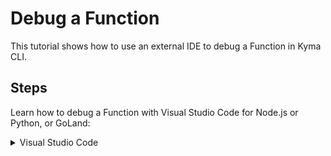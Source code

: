 # Debug a Function

This tutorial shows how to use an external IDE to debug a Function in Kyma CLI.

## Steps
Learn how to debug a Function with Visual Studio Code for Node.js or Python, or GoLand:

<div tabs name="steps" group="debug-function">
  <details>
  <summary label="vsc_node">
  Visual Studio Code
  </summary>

1. In VSC, navigate to the location of the file with the Function definition.
2. Create the `.vscode` directory.
3. In the `.vscode` directory, create the `launch.json` file with the following content:

   For Node.js:
   ```json
   {
     "version": "0.2.0",
     "configurations": [
       {
         "name": "attach",
         "type": "node",
         "request": "attach",
         "port": 9229,
         "address": "localhost",
         "localRoot": "${workspaceFolder}/kubeless",
         "remoteRoot": "/kubeless",
         "restart": true,
         "protocol": "inspector",
         "timeout": 1000
       }
     ]
   }
    ```
    For Python:
   ```json
   {
      "version": "0.2.0",
      "configurations": [
          {
              "name": "Python: Kyma function",
              "type": "python",
              "request": "attach",
              "pathMappings": [
                  {
                      "localRoot": "${workspaceFolder}",
                      "remoteRoot": "/kubeless"
                  }
              ],
              "connect": {
                  "host": "localhost",
                  "port": 5678
              }
          }
      ]
   }
    ```

4. Run the Function with the `--debug` flag.
    ```bash
    kyma run function --debug
    ```

</details>